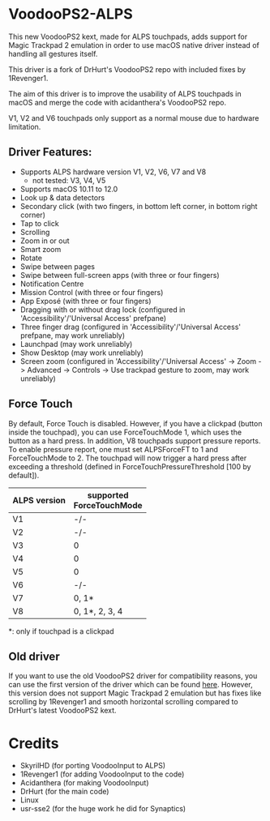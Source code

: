 # VoodooPS2-ALPS

This new VoodooPS2 kext, made for ALPS touchpads, adds support for Magic Trackpad 2 emulation in order to use macOS native driver instead of handling all gestures itself.

This driver is a fork of DrHurt's VoodooPS2 repo with included fixes by 1Revenger1.

The aim of this driver is to improve the usability of ALPS touchpads in macOS and merge the code with acidanthera's VoodooPS2 repo.

V1, V2 and V6 touchpads only support as a normal mouse due to hardware limitation.

## Driver Features:

- Supports ALPS hardware version V1, V2, V6, V7 and V8
    - not tested: V3, V4, V5
- Supports macOS 10.11 to 12.0
- Look up & data detectors
- Secondary click (with two fingers, in bottom left corner, in bottom right corner)
- Tap to click
- Scrolling
- Zoom in or out
- Smart zoom
- Rotate
- Swipe between pages
- Swipe between full-screen apps (with three or four fingers)
- Notification Centre
- Mission Control (with three or four fingers)
- App Exposé (with three or four fingers)
- Dragging with or without drag lock (configured in 'Accessibility'/'Universal Access' prefpane)
- Three finger drag (configured in 'Accessibility'/'Universal Access' prefpane, may work unreliably)
- Launchpad (may work unreliably)
- Show Desktop (may work unreliably)
- Screen zoom (configured in 'Accessibility'/'Universal Access' -> Zoom -> Advanced -> Controls -> Use trackpad gesture to zoom, may work unreliably)

## Force Touch

By default, Force Touch is disabled. However, if you have a clickpad (button inside the touchpad), you can use ForceTouchMode 1, which uses the button as a hard press. In addition, V8 touchpads support pressure reports. To enable pressure report, one must set ALPSForceFT to 1 and ForceTouchMode to 2. The touchpad will now trigger a hard press after exceeding a threshold (defined in ForceTouchPressureThreshold [100 by default]).

| ALPS version | supported <br> ForceTouchMode |
| -- | --- |
| V1 | -/- |
| V2 | -/- |
| V3 | 0 |
| V4 | 0 |
| V5 | 0 |
| V6 | -/- |
| V7 | 0, 1* |
| V8 | 0, 1*, 2, 3, 4 |

*: only if touchpad is a clickpad


## Old driver

If you want to use the old VoodooPS2 driver for compatibility reasons, you can use the first version of the driver which can be found [here](https://github.com/SkyrilHD/VoodooPS2-ALPS/releases/tag/1.0.0).
However, this version does not support Magic Trackpad 2 emulation but has fixes like scrolling by 1Revenger1 and smooth horizontal scrolling compared to DrHurt's latest VoodooPS2 kext.

# Credits

- SkyrilHD (for porting VoodooInput to ALPS)
- 1Revenger1 (for adding VoodooInput to the code)
- Acidanthera (for making VoodooInput)
- DrHurt (for the main code)
- Linux
- usr-sse2 (for the huge work he did for Synaptics)
